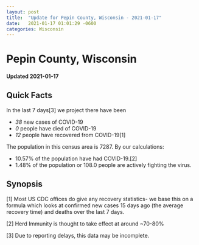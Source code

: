 ```yaml
---
layout: post
title:  "Update for Pepin County, Wisconsin - 2021-01-17"
date:   2021-01-17 01:01:29 -0600
categories: Wisconsin
---
```


# Pepin County, Wisconsin
#### Updated 2021-01-17

## Quick Facts

In the last 7 days[3] we project there have been
- *38* new cases of COVID-19
- *0* people have died of COVID-19
- *12* people have recovered from COVID-19[1]

The population in this census area is 7287. By our calculations:
- 10.57% of the population have had COVID-19.[2]
- 1.48% of the population or 108.0 people are actively fighting the virus.

## Synopsis




[1] Most US CDC offices do give any recovery statistics- we base this on a formula which looks at confirmed new cases
15 days ago (the average recovery time) and deaths over the last 7 days.

[2] Herd Immunity is thought to take effect at around ~70-80%

[3] Due to reporting delays, this data may be incomplete.
 
    